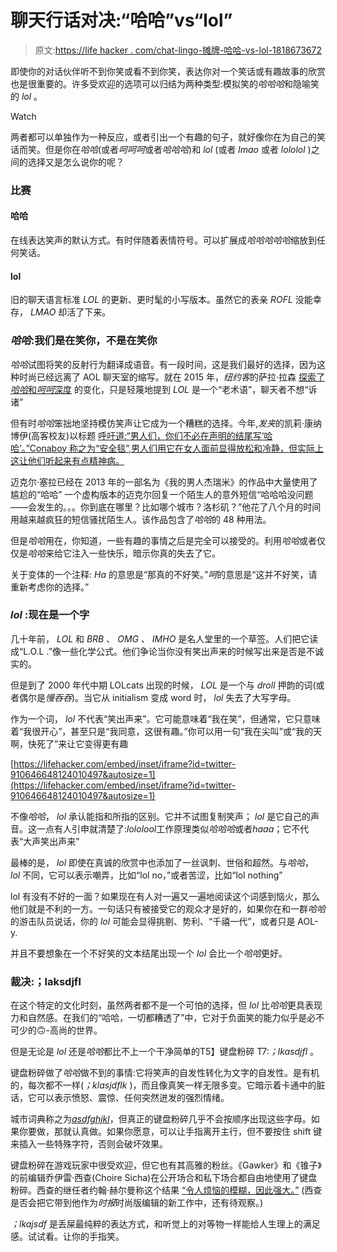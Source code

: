 # 聊天行话对决:“哈哈”vs“lol”

> 原文:[https://life hacker . com/chat-lingo-摊牌-哈哈-vs-lol-1818673672](https://lifehacker.com/chat-lingo-showdown-haha-vs-lol-1818673672)

即使你的对话伙伴听不到你笑或看不到你笑，表达你对一个笑话或有趣故事的欣赏也是很重要的。许多受欢迎的选项可以归结为两种类型:模拟笑的*哈哈哈*和隐喻笑的 *lol* 。

Watch

两者都可以单独作为一种反应，或者引出一个有趣的句子，就好像你在为自己的笑话而笑。但是你在*哈哈*(或者*呵呵呵*或者*哈哈哈*)和 *lol* (或者 *lmao* 或者 *lololol* )之间的选择又是怎么说你的呢？

### **比赛**

#### **哈哈**

在线表达笑声的默认方式。有时伴随着表情符号。可以扩展成*哈哈哈哈哈*缩放到任何笑话。

#### **lol**

旧的聊天语言标准 *LOL* 的更新、更时髦的小写版本。虽然它的表亲 *ROFL* 没能幸存， *LMAO* 却活了下来。

### ***哈哈*:我们是在笑你，不是在笑你**

*哈哈*试图将笑的反射行为翻译成语音。有一段时间，这是我们最好的选择，因为这种时尚已经远离了 AOL 聊天室的缩写。就在 2015 年，*纽约客*的萨拉·拉森 [探索了*哈哈*和*呵呵*深度](https://www.newyorker.com/culture/cultural-comment/hahaha-vs-hehehe) 的变化，只是轻蔑地提到 *LOL* 是一个“老术语”，聊天者不想“诉诸”

但有时*哈哈*笨拙地坚持模仿笑声让它成为一个糟糕的选择。今年,*发夹*的凯莉·康纳博伊(高客校友)以标题 [呼吁道:“男人们，你们不必在声明的结尾写‘哈哈’。”Conaboy 称之为“安全毯”,男人们用它在女人面前显得放松和冷静，但实际上这让他们听起来有点精神病。](https://www.thehairpin.com/2017/07/men-you-dont-have-to-write-haha-at-the-end-of-statements/)

迈克尔·塞拉已经在 2013 年的一部名为《我的男人杰瑞米》的作品中大量使用了尴尬的“哈哈” 一个虚构版本的迈克尔回复一个陌生人的意外短信“哈哈哈没问题——会发生的。。。你到底在哪里？比如哪个城市？洛杉矶？”他花了八个月的时间用越来越疯狂的短信骚扰陌生人。该作品包含了*哈哈*的 48 种用法。

但是*哈哈*用在，你知道，一些有趣的事情之后是完全可以接受的。利用*哈哈*或者仅仅是*哈哈*来给它注入一些快乐，暗示你真的失去了它。

关于变体的一个注释: *Ha* 的意思是“那真的不好笑。”*呵*的意思是“这并不好笑，请重新考虑你的选择。”

### ***lol* :现在是一个字**

几十年前， *LOL* 和 *BRB* 、 *OMG* 、 *IMHO* 是名人堂里的一个草签。人们把它读成“L.O.L .”像一些化学公式。他们争论当你没有笑出声来的时候写出来是否是不诚实的。

但是到了 2000 年代中期 LOLcats 出现的时候， *LOL* 是一个与 *droll* 押韵的词(或者偶尔是*慢吞吞*)。当它从 initialism 变成 word 时， *lol* 失去了大写字母。

作为一个词， *lol* 不代表“笑出声来”。它可能意味着“我在笑”，但通常，它只意味着“我很开心”，甚至只是“我同意，这很有趣。”你可以用一句“我在尖叫”或“我的天啊，快死了”来让它变得更有趣

 [https://lifehacker.com/embed/inset/iframe?id=twitter-910646648124010497&autosize=1](https://lifehacker.com/embed/inset/iframe?id=twitter-910646648124010497&autosize=1) 

不像*哈哈*， *lol* 承认能指和所指的区别。它并不试图复制笑声； *lol* 是它自己的声音。这一点有人引申就清楚了:*lololool*工作原理类似*哈哈哈*或者*haaa*；它不代表“大声笑出声来”

最棒的是， *lol* 即使在真诚的欣赏中也添加了一丝讽刺、世俗和超然。与*哈哈*， *lol* 不同，它可以表示嘲弄，比如“lol no，”或者苦涩，比如“lol nothing”

lol 有没有不好的一面？如果现在有人对一遍又一遍地阅读这个词感到恼火，那么他们就是不利的一方。一句话只有被接受它的观众才是好的，如果你在和一群*哈哈*的游击队员说话，你的 *lol* 可能会显得挑剔、势利、“千禧一代”，或者只是 AOL-y.

并且不要想象在一个不好笑的文本结尾出现一个 *lol* 会比一个*哈哈*更好。

### **裁决:；laksdjfl**

在这个特定的文化时刻，虽然两者都不是一个可怕的选择，但 *lol* 比*哈哈*更具表现力和自然感。在我们的“哈哈，一切都糟透了”中，它对于负面笑的能力似乎是必不可少的🙃-高尚的世界。

但是无论是 *lol* 还是*哈哈*都比不上一个干净简单的T5】键盘粉碎 T7:*；lkasdjfl* 。

键盘粉碎做了*哈哈*做不到的事情:它将笑声的自发性转化为文字的自发性。是有机的，每次都不一样(*；klasjdflk* )，而且像真笑一样无限多变。它暗示着卡通中的脏话，它可以表示愤怒、震惊、任何突然迸发的强烈情绪。

城市词典称之为[*asdfghjkl*](http://www.urbandictionary.com/define.php?term=asdfghjkl)，但真正的键盘粉碎几乎不会按顺序出现这些字母。如果你要做，那就认真做。如果你愿意，可以让手指离开主行，但不要按住 shift 键来插入一些特殊字符，否则会破坏效果。

键盘粉碎在游戏玩家中很受欢迎，但它也有其高雅的粉丝。《Gawker》和《锥子》的前编辑乔伊雷·西查(Choire Sicha)在公开场合和私下场合都自由地使用了键盘粉碎。西查的继任者约翰·赫尔曼称这个结果 [“令人烦恼的模糊，因此强大。”](https://www.theawl.com/2015/09/im-becoming-a-slack-fingered-idiot-and-i-guess-thats-fine/) (西查是否会把它带到他作为*时报*时尚版编辑的新工作中，还有待观察。)

*；lkajsdf* 是丢屎最纯粹的表达方式，和听觉上的对等物一样能给人生理上的满足感。试试看。让你的手指笑。